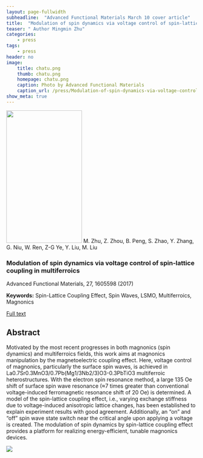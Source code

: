 ```yaml
---
layout: page-fullwidth
subheadline:  "Advanced Functional Materials March 10 cover article"
title:  "Modulation of spin dynamics via voltage control of spin-lattice coupling in multiferroics"
teaser: " Author Mingmin Zhu"
categories:
    - press
tags:
    - press
header: no
image:
    title: chatu.png
    thumb: chatu.png
    homepage: chatu.png
    caption: Photo by Advanced Functional Materials
    caption_url: /press/Modulation-of-spin-dynamics-via-voltage-control-of-spin-lattice-coupling-in-multiferroics/
show_meta: true
---
```

<!--more-->
<!--<div class="row">-->
<div >
<p><img src="{{ site.urlimg }}zhu-AFM cover.png" class="alignleft" width="200" height="350">
M. Zhu, Z. Zhou, B. Peng, S. Zhao, Y. Zhang, G. Niu, W. Ren, Z-G Ye, Y. Liu, M. Liu <h3>Modulation of spin dynamics via voltage control of spin-lattice coupling in multiferroics</h3>Advanced Functional Materials, 27, 1605598 (2017)</p>
<p><strong>Keywords:</strong> Spin-Lattice Coupling Effect, Spin Waves, LSMO, Multiferroics, Magnonics</p>
<a href="http://onlinelibrary.wiley.com/doi/10.1002/adfm.201605598/full">Full text</a>
</div>
<div style="display: inline-block;">
<h2>Abstract</h2>

<p>Motivated by the most recent progresses in both magnonics (spin dynamics) and multiferroics fields, this work aims at magnonics manipulation by the magnetoelectric coupling effect. Here, voltage control of magnonics, particularly the surface spin waves, is achieved in La0.7Sr0.3MnO3/0.7Pb(Mg1/3Nb2/3)O3-0.3PbTiO3 multiferroic heterostructures. With the electron spin resonance method, a large 135 Oe shift of surface spin wave resonance (≈7 times greater than conventional voltage-induced ferromagnetic resonance shift of 20 Oe) is determined. A model of the spin-lattice coupling effect, i.e., varying exchange stiffness due to voltage-induced anisotropic lattice changes, has been established to explain experiment results with good agreement. Additionally, an “on” and “off” spin wave state switch near the critical angle upon applying a voltage is created. The modulation of spin dynamics by spin-lattice coupling effect provides a platform for realizing energy-efficient, tunable magnonics devices.</p>

<img src="{{ site.urlimg }}MzhuTOC.png" class="aligncenter">
</div>

